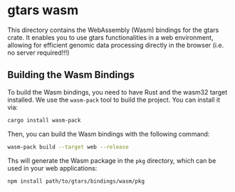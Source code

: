 # gtars wasm
This directory contains the WebAssembly (Wasm) bindings for the gtars crate. It enables you to use gtars functionalities in a web environment, allowing for efficient genomic data processing directly in the browser (i.e. no server required!!!)

## Building the Wasm Bindings
To build the Wasm bindings, you need to have Rust and the wasm32 target installed. We use the `wasm-pack` tool to build the project. You can install it via:

```bash
cargo install wasm-pack
```
Then, you can build the Wasm bindings with the following command:

```bash
wasm-pack build --target web --release
```

Ths will generate the Wasm package in the `pkg` directory, which can be used in your web applications:

```bash
npm install path/to/gtars/bindings/wasm/pkg
```
